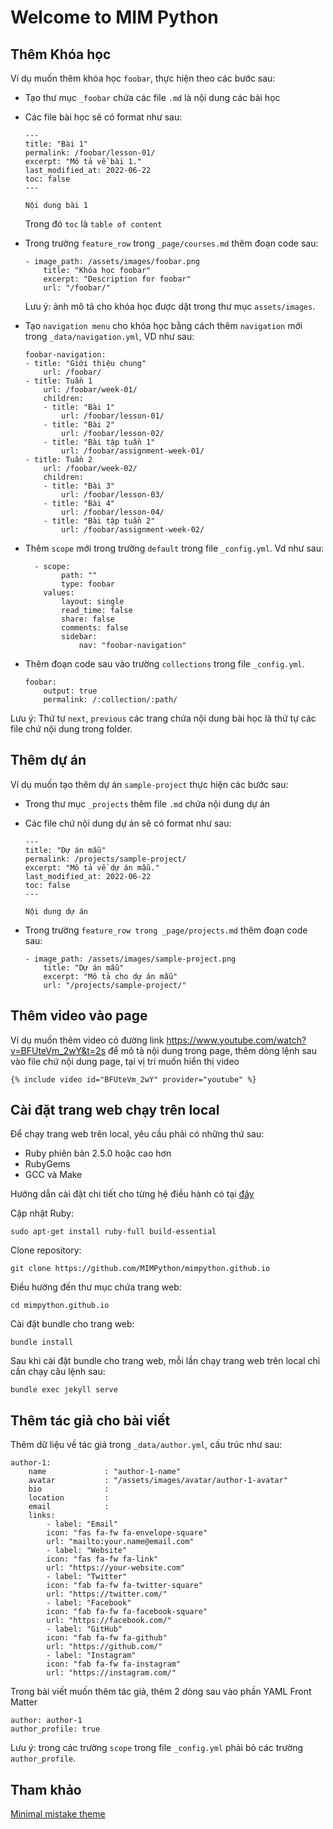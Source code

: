 # Welcome to MIM Python

## Thêm Khóa học

Ví dụ muốn thêm khóa học `foobar`, thực hiện theo các bước sau:
- Tạo thư mục `_foobar` chứa các file `.md` là nội dung các bài học
- Các file bài học sẽ có format như sau:
    ```
    ---
    title: "Bài 1"
    permalink: /foobar/lesson-01/
    excerpt: "Mô tả về bài 1."
    last_modified_at: 2022-06-22
    toc: false
    ---

    Nội dung bài 1
    ```
    Trong đó `toc` là `table of content`
- Trong trường `feature_row` trong `_page/courses.md` thêm đoạn code sau:
    ```
    - image_path: /assets/images/foobar.png
        title: "Khóa học foobar"
        excerpt: "Description for foobar"
        url: "/foobar/"
    ```
    Lưu ý: ảnh mô tả cho khóa học được dặt trong thư mục `assets/images`.
-  Tạo `navigation menu` cho khóa học bằng cách thêm `navigation` mới trong `_data/navigation.yml`,  VD như sau:
    ```
    foobar-navigation:
    - title: "Giới thiệu chung"
        url: /foobar/
    - title: Tuần 1
        url: /foobar/week-01/
        children:
        - title: "Bài 1"
            url: /foobar/lesson-01/
        - title: "Bài 2"
            url: /foobar/lesson-02/
        - title: "Bài tập tuần 1"
            url: /foobar/assignment-week-01/
    - title: Tuần 2
        url: /foobar/week-02/
        children:
        - title: "Bài 3"
            url: /foobar/lesson-03/
        - title: "Bài 4"
            url: /foobar/lesson-04/
        - title: "Bài tập tuần 2"
            url: /foobar/assignment-week-02/
    ```
- Thêm `scope` mới trong trường `default` trong file `_config.yml`. Vd như sau:
    ```
      - scope:
            path: ""
            type: foobar
        values:
            layout: single
            read_time: false
            share: false
            comments: false
            sidebar:
                nav: "foobar-navigation"
    ```

- Thêm đoạn code sau vào trường `collections` trong file `_config.yml`.
    ```
    foobar:
        output: true
        permalink: /:collection/:path/
    ```
Lưu ý: Thứ tự `next`, `previous` các trang chứa nội dung bài học là thứ tự các file chứ nội dung trong folder.

## Thêm dự án

Ví dụ muốn tạo thêm dự án `sample-project` thực hiện các bước sau:

- Trong thư mục `_projects` thêm file `.md` chứa nội dung dự án

- Các file chứ nội dung dự án sẽ có format như sau:
    ```
    ---
    title: "Dự án mẫu"
    permalink: /projects/sample-project/
    excerpt: "Mô tả về dự án mẫu."
    last_modified_at: 2022-06-22
    toc: false
    ---

    Nội dung dự án
    ```

- Trong trường `feature_row trong _page/projects.md` thêm đoạn code sau:
    ```
    - image_path: /assets/images/sample-project.png
        title: "Dự án mẫu"
        excerpt: "Mô tả cho dự án mẫu"
        url: "/projects/sample-project/"
    ```

## Thêm video vào page

Ví dụ muốn thêm video có đường link https://www.youtube.com/watch?v=BFUteVm_2wY&t=2s
để mô tả nội dung trong page, thêm dòng lệnh sau vào file chứ nội dung page, tại vị trí muốn hiển thị video

    {% include video id="BFUteVm_2wY" provider="youtube" %}

## Cài đặt trang web chạy trên local

Để chạy trang web trên local, yêu cầu phải có những thứ sau:
- Ruby phiên bản 2.5.0 hoặc cao hơn
- RubyGems
- GCC và Make

Hướng dẫn cài đặt chi tiết cho từng hệ điều hành có tại [đây](https://jekyllrb.com/docs/installation/)

Cập nhật Ruby:

    sudo apt-get install ruby-full build-essential

Clone repository:

    git clone https://github.com/MIMPython/mimpython.github.io


Điều hướng đến thư mục chứa trang web:

    cd mimpython.github.io

Cài đặt bundle cho trang web:

    bundle install

Sau khi cài đặt bundle cho trang web, mỗi lần chạy trang web trên local chỉ cần chạy câu lệnh sau:

    bundle exec jekyll serve

## Thêm tác giả cho bài viết

Thêm dữ liệu về tác giả trong `_data/author.yml`, cấu trúc như sau:

    author-1:
        name             : "author-1-name"
        avatar           : "/assets/images/avatar/author-1-avatar"
        bio              :
        location         :
        email            :
        links:
            - label: "Email"
            icon: "fas fa-fw fa-envelope-square"
            url: "mailto:your.name@email.com"
            - label: "Website"
            icon: "fas fa-fw fa-link"
            url: "https://your-website.com"
            - label: "Twitter"
            icon: "fab fa-fw fa-twitter-square"
            url: "https://twitter.com/"
            - label: "Facebook"
            icon: "fab fa-fw fa-facebook-square"
            url: "https://facebook.com/"
            - label: "GitHub"
            icon: "fab fa-fw fa-github"
            url: "https://github.com/"
            - label: "Instagram"
            icon: "fab fa-fw fa-instagram"
            url: "https://instagram.com/"

Trong bài viết muốn thêm tác giả, thêm 2 dòng sau vào phần YAML Front Matter

    author: author-1
    author_profile: true

Lưu ý: trong các trường `scope` trong file `_config.yml` phải bỏ các trường `author_profile`.

## Tham khảo

[Minimal mistake theme](https://github.com/mmistakes/minimal-mistakes)
